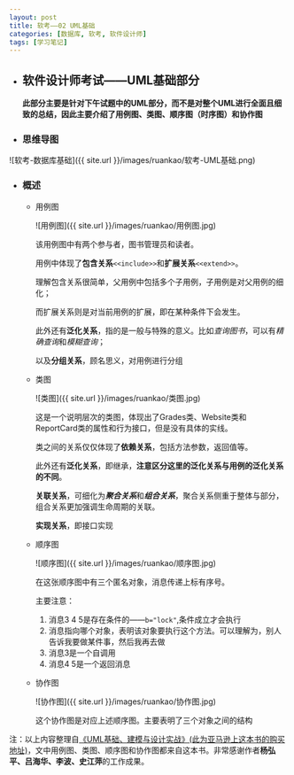 ```yaml
---
layout: post
title: 软考——02 UML基础
categories: [数据库, 软考, 软件设计师]
tags: [学习笔记]
---
```


- ## 软件设计师考试——UML基础部分

  **此部分主要是针对下午试题中的UML部分，而不是对整个UML进行全面且细致的总结，因此主要介绍了用例图、类图、顺序图（时序图）和协作图**

- ### 思维导图


![软考-数据库基础]({{ site.url }}/images/ruankao/软考-UML基础.png)

<!--more-->

- ### 概述

  - 用例图

    ![用例图]({{ site.url }}/images/ruankao/用例图.jpg)

    该用例图中有两个参与者，图书管理员和读者。

    用例中体现了**包含关系**`<<include>>`和**扩展关系**`<<extend>>`。

    理解包含关系很简单，父用例中包括多个子用例，子用例是对父用例的细化；

    而扩展关系则是对当前用例的扩展，即在某种条件下会发生。

    此外还有**泛化关系**，指的是一般与特殊的意义。比如*查询图书*，可以有*精确查询*和*模糊查询*；

    以及**分组关系**，顾名思义，对用例进行分组

  - 类图

    ![类图]({{ site.url }}/images/ruankao/类图.jpg)

    这是一个说明层次的类图，体现出了Grades类、Website类和ReportCard类的属性和行为接口，但是没有具体的实线。

    类之间的关系仅仅体现了**依赖关系**，包括方法参数，返回值等。

    此外还有**泛化关系**，即继承，**注意区分这里的泛化关系与用例的泛化关系的不同**。

    **关联关系**，可细化为***聚合关系***和***组合关系***，聚合关系侧重于整体与部分，组合关系更加强调生命周期的关联。

    **实现关系**，即接口实现

  - 顺序图

    ![顺序图]({{ site.url }}/images/ruankao/顺序图.jpg)

    在这张顺序图中有三个匿名对象，消息传递上标有序号。

    主要注意：

    1. 消息3 4 5是存在条件的——`b="lock"`,条件成立才会执行
    2. 消息指向哪个对象，表明该对象要执行这个方法。可以理解为，别人告诉我要做某件事，然后我再去做
    3. 消息3是一个自调用
    4. 消息4 5是一个返回消息

  - 协作图

    ![协作图]({{ site.url }}/images/ruankao/协作图.jpg)

    这个协作图是对应上述顺序图。主要表明了三个对象之间的结构



注：以上内容整理自[《UML基础、建模与设计实战》(此为亚马逊上这本书的购买地址)](https://www.amazon.cn/dp/B008XDAVN2/ref=sr_1_5?ie=UTF8&qid=1538892813&sr=8-5&keywords=UML%E5%9F%BA%E7%A1%80%E3%80%81%E5%BB%BA%E6%A8%A1)，文中用例图、类图、顺序图和协作图都来自这本书。非常感谢作者**杨弘平、吕海华、李波、史江萍**的工作成果。